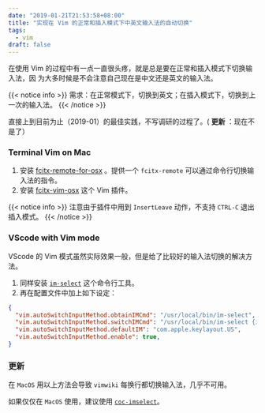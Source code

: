 ```yaml
---
date: "2019-01-21T21:53:58+08:00"
title: "实现在 Vim 的正常和插入模式下中英文输入法的自动切换"
tags:
  - vim
draft: false
---
```


在使用 Vim 的过程中有一点一直很头疼，就是总是要在正常和插入模式下切换输入法，因
为大多时候是不会注意自己现在是中文还是英文的输入法。

<!--more-->

{{< notice info >}}
需求：在正常模式下，切换到英文；在插入模式下，切换到上一次的输入法。
{{< /notice >}}

直接上到目前为止（2019-01）的最佳实践，不写调研的过程了。( **更新** ：现在不是了）

### Terminal Vim on Mac

1. 安装
   [fcitx-remote-for-osx](https://github.com/CodeFalling/fcitx-remote-for-osx)
   。提供一个 `fcitx-remote` 可以通过命令行切换输入法的指令。
2. 安装 [fcitx-vim-osx](https://github.com/CodeFalling/fcitx-vim-osx) 这个 Vim 插件。

{{< notice info >}}
注意由于插件中用到 `InsertLeave` 动作，不支持 `CTRL-C` 退出插入模式。
{{< /notice >}}

### VScode with Vim mode

VScode 的 Vim 模式虽然实际效果一般，但是给了比较好的输入法切换的解决方法。

1. 同样安装 [`im-select`](https://github.com/daipeihust/im-select) 这个命令行工具。
2. 再在配置文件中加上如下设定：

```json
{
  "vim.autoSwitchInputMethod.obtainIMCmd": "/usr/local/bin/im-select",
  "vim.autoSwitchInputMethod.switchIMCmd": "/usr/local/bin/im-select {im}",
  "vim.autoSwitchInputMethod.defaultIM": "com.apple.keylayout.US",
  "vim.autoSwitchInputMethod.enable": true,
}
```

### 更新

在 `MacOS` 用以上方法会导致 `vimwiki` 每换行都切换输入法，几乎不可用。

如果仅仅在 `MacOS` 使用，建议使用
[`coc-imselect`](https://github.com/neoclide/coc-imselect)。
